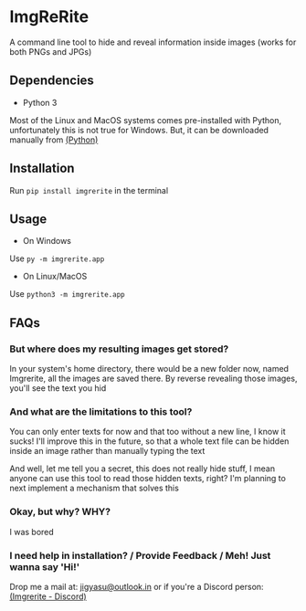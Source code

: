 # ImgReRite

A command line tool to hide and reveal information inside images (works for both PNGs and JPGs)

## Dependencies

- Python 3

Most of the Linux and MacOS systems comes pre-installed with Python, unfortunately this is not true for Windows. But, it can be downloaded manually from [(Python)](https://www.python.org/downloads/)

## Installation

Run ```pip install imgrerite``` in the terminal

## Usage

- On Windows

Use ```py -m imgrerite.app```

- On Linux/MacOS

Use ```python3 -m imgrerite.app```
## FAQs

### But where does my resulting images get stored?

In your system's home directory, there would be a new folder now, named Imgrerite, all the images are saved there. By reverse revealing those images, you'll see the text you hid

### And what are the limitations to this tool?

You can only enter texts for now and that too without a new line, I know it sucks!
I'll improve this in the future, so that a whole text file can be hidden inside an image rather than manually typing the text 

And well, let me tell you a secret, this does not really hide stuff, I mean anyone can use this tool to read those hidden texts, right?
I'm planning to next implement a mechanism that solves this

### Okay, but why? WHY?

I was bored

### I need help in installation? / Provide Feedback / Meh! Just wanna say 'Hi!'

Drop me a mail at: [jigyasu@outlook.in](mailto:jigyasu@outlook.in?subject=[GitHub]%20Imgrerite) or if you're a Discord person: [(Imgrerite - Discord)](https://discord.gg/8YEJCWR3QU)
